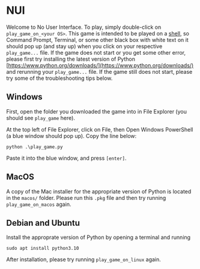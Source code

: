 # NUI
Welcome to No User Interface. To play, simply double-click on
`play_game_on_<your OS>`. This game is intended to be played on a
[shell](https://en.wikipedia.org/wiki/Shell_(computing)), so Command Prompt,
Terminal, or some other black box with white text on it should pop up (and stay
up) when you click on your respective `play_game...` file. If the game does not
start or you get some other error, please first try installing the latest
version of Python
[https://www.python.org/downloads/](https://www.python.org/downloads/) and
rerunning your `play_game...` file. If the game still does not start, please try
some of the troubleshooting tips below.

## Windows

First, open the folder you downloaded the game into in File Explorer (you should
see `play_game` here).

At the top left of File Explorer, click on File, then Open Windows PowerShell (a
blue window should pop up). Copy the line below:
```
python .\play_game.py
```
Paste it into the blue window, and press `[enter]`.

## MacOS

A copy of the Mac installer for the appropriate version of Python is located in
the `macos/` folder. Please run this `.pkg` file and then try running
`play_game_on_macos` again.

## Debian and Ubuntu

Install the approprate version of Python by opening a terminal and running
```
sudo apt install python3.10
```

After installation, please try running `play_game_on_linux` again.
